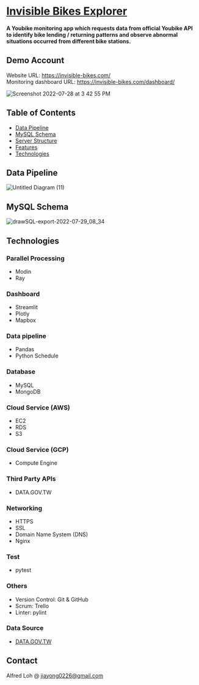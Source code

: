 # [Invisible Bikes Explorer](https://invisible-bikes.com/)

**A Youbike monitoring app which requests data from official Youbike API to identify bike lending / returning patterns and observe abnormal situations occurred from different bike stations.**

## Demo Account
Website URL: https://invisible-bikes.com/ <br />
Monitoring dashboard URL: https://invisible-bikes.com/dashboard/ <br />

![Screenshot 2022-07-28 at 3 42 55 PM](https://user-images.githubusercontent.com/88612132/181449880-f90c7cc1-6df4-4484-9479-bdae4af5d1a2.png)

## Table of Contents
* [Data Pipeline](#Data-Pipeline)
* [MySQL Schema](#MySQL-Schema)
* [Server Structure](#Server-Structure)
* [Features](#Features)
* [Technologies](#Technologies)

## Data Pipeline

![Untitled Diagram (11)](https://user-images.githubusercontent.com/88612132/181450500-114e2169-30fd-402c-bae7-13ae170712af.png)

## MySQL Schema

![drawSQL-export-2022-07-29_08_34](https://user-images.githubusercontent.com/88612132/181659251-eef5f723-0a95-48a5-83c9-3be33bc1af2f.png)

## Technologies

### Parallel Processing
- Modin
- Ray

### Dashboard
- Streamlit
- Plotly
- Mapbox

### Data pipeline
- Pandas
- Python Schedule

### Database
- MySQL
- MongoDB

### Cloud Service (AWS)
- EC2
- RDS
- S3

### Cloud Service (GCP)
- Compute Engine

### Third Party APIs
- DATA.GOV.TW

### Networking
- HTTPS
- SSL
- Domain Name System (DNS)
- Nginx

### Test
- pytest

### Others
- Version Control: Git & GitHub
- Scrum: Trello
- Linter: pylint

### Data Source
- [DATA.GOV.TW](https://data.gov.tw/)

## Contact
Alfred Loh @ jiayong0226@gmail.com


